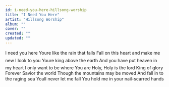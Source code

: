 ```yaml
---
id: i-need-you-here-hillsong-worship
title: "I Need You Here"
artist: "Hillsong Worship"
album: ""
cover: ""
created: ""
updated: ""
---
```


I need you here
Youre like the rain that falls
Fall on this heart and make me new
I look to you
Youre king above the earth
And you have put heaven in my heart
I only want to be where You are
Holy, Holy is the lord
King of glory
Forever Savior the world
Though the mountains may be moved
And fall in to the raging sea
Youll never let me fall
You hold me in your nail-scarred hands